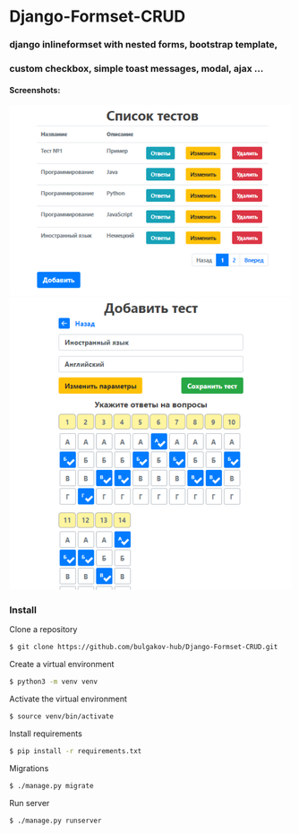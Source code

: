 # Django-Formset-CRUD
### django inlineformset with nested forms, bootstrap template, 
### custom checkbox, simple toast messages, modal, ajax ...

#### Screenshots:
![Image alt](https://github.com/bulgakov-hub/Django-Formset-CRUD/blob/master/image/2020-10-19_16-40-03.png)
![Image alt](https://github.com/bulgakov-hub/Django-Formset-CRUD/blob/master/image/2020-10-19_16-32-34.png)

### Install

Clone a repository
```bash
$ git clone https://github.com/bulgakov-hub/Django-Formset-CRUD.git
```
Create a virtual environment
```bash
$ python3 -m venv venv
```
Activate the virtual environment 
```bash
$ source venv/bin/activate
```
Install requirements
```bash
$ pip install -r requirements.txt
```
Migrations
```bash
$ ./manage.py migrate
```
Run server
```bash
$ ./manage.py runserver
```
